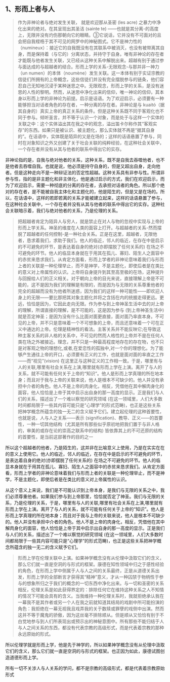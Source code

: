 <h2>1、形而上者与人</h2><blockquote data-pid="j7HWpdve">作为非神论者与绝对发生关联， 就是欢迎那从圣密 (les acre) 之暴力中净化出来的绝对。在其呈现出其圣洁 (sainte te) ——也就是其分离-的高度上，无限并没有灼伤那朝向它的眼睛。③它说话，它并没有不可面对的且会把自我桎梏于其不可见的网罗中的神秘图式。它不是神力性的（numineux）：接近它的自我既没有在其联系中被消灭，也没有被带离其自身，而是保持着（与它的）分离状态，并持守于自身。唯有非神论的存在者才能既与他者发生关联，又已经从这种关系中解脱出来。超越有别于通过参与面达成的与超越者的结合。形而上学的关系-无限观念-与那并非一神力（un numen）的本体（noumène）发生关联。这一本体有别于实证宗教的信徒们所拥有的上帝概念，这些信徒们并没有完全摆脱参与的链条，他们容忍自己无知地沉浸于某种迷思之中。无限观念，形而上学的关系，是没有迷思的人性的黎明。然而，从迷思中净化出来的信仰，唯一神论的信仰，其本身以形而上学的非神论为前提。启示是话语。为了欢迎启示，必须要有一种能够担当对话者角色的存在者，一种分离的存在者。非神论是与 kuaitó（据其自身的）真实上帝的真正关系的条件。但是这种关系既不同于客观化也不同于参与。倾听圣言，并不等于认识一个对象，而是处于与这样一个实体的关联之中：这个实体溢出其在我之中的观念，溢出笛卡尔称作其“客观实存”的东西。如果只是被认识、被主题化，那么实体就不再是“据其自身的”。在话语中，实体既是陌异的又是在场的；这样的话语悬置了参与，同时在对象知识之外又创建了关于社会关联的纯粹经验，在这种社会关联中，一个存在者并没有从其与他者的联系中得出它的实存。</blockquote><p data-pid="_t4ZhCC3">非神论指的是，自我与绝对他者的关系，这种关系，既不是自我去吞噬他者，也不是他者去吞噬自我。也就是说，他必须是持守自身的，但是又超出自身，走向他者。但是这种走向不是一种辩证法的否定性超越。这种关系具有非参与性。所谓非参与性，指的是非主题化和非主体化，他是通过启示的方式，我们在欢迎启示，而为了欢迎启示，需要一种彻底的分离的存在者，去承担对话者的角色。所以那个绝对的存在者，是不能被自我主体化和主题化的，他是陌生的，但是又是在场的。所以，在话语中，这样的若即若离的关系才能被建立起来，这样的话语悬置了参与，在这种社会关联中，一个存在者并没有从其与他者的联系中得出它的实存。这种社会关联暗示着，我们与绝对他者的关系，乃是伦理的关系。</p><blockquote data-pid="sTPtmgsD">把超越者肯定为陌异人与穷人，就是禁止在对人与物的忽视中实现与上帝的形而上学关系。神圣的维度在人类的面容上打开。与超越者的关系-然而摆脱了超越者的任何控制-是一种社会关系。正是在这里，超越者，无限他者，恳求着我们，求助于我们。他人的临近，邻人的临近，在存在中是启示的不可避免的环节，是表达着自身的绝对(亦即摆脱了任何关系的) 在场之不可避免的环节。他人的临显本身就在于用其在孤儿、寡妇、陌生人之面容中的赤贫来恳求我们。从肯定方面看，形而上学者的非神论意味着我们与形而上者的关联是一种伦理举止，而不是神学，不是主题化，即使后者是在类比的意义对上帝属性的认识。上帝将自身提升到其至高至极的在场，这种提升与回报给人们的正义相关。对于朝向上帝的目光来说，直接理解上帝是不可能的，这不是因为我们的理解是有限的，而是因为与无限的关系尊重他者的完全的超越而没有为他者所迷惑，因为我们的这样一种可能性——即欢迎人身上的无限——要比那把其对象主题化并将之含括在内的统握走得更远。更远，恰恰是因为，它因此走向无限。作为参与到上帝神圣生活中去的对上帝的理解，所谓直接的理解，是不可能的，这是因为参与 (到上帝神圣生活中) 就是否定神圣；是因为没有什么比面对面更直接，面对面乃率直本身。不可见的上帝，并不只是意味着一个不可想象的上帝，而且还意味着一个可在正义中通达的上帝。伦理是精神性的看法。主客关系并不能反映它;在导致这种主客关系的非人格的关系中，不可见的然而人格性的上帝并不是在任何人类在场之外被接近。理念，并不只是一种最高程度地存在的存在物，也不只是对客观之物的理想化,或者,在爱恋性的孤独中,对一个你的理想化。为了能够产生通往上帝的开口，必须要有正义的工作，也就是面对面的率直之工作——而“视见”(vision) 在这里正与这种正义的工作相一致。于是，哪里有与人的关联,哪里有社会关系在上演,哪里就有形而上学在上演。离开了与人的关系，就不可能有任何关于上帝的“知识”。他人是形而上学真理的所在地本身；而且对于我与上帝的关联来说，他人是根本不可缺少的。他人并没有承担中介者的角色。他人不是上帝的肉身化，相反，凭借他在其中解肉身化的面容，他人恰恰是上帝于其中启示出自身的那一高度的显示。正是我们与人们的关系，描述出了一个难以察觉的研究领域 (在这一领域里，人们大多数时间都局限于一些其内容可能只是“心理学”的形式范畴)，也正是这些关系把神学概念所蕴含的独一无二的含义赋予它们。建立起伦理的这种首要性，也就是说，人与人之关系——表示 (signification)、教导、正义——的首要性，一种一切其他结构（尤其是所有那些似乎原初地把我们置于与非人格的，审美的或存在论的崇高之联系中的结构) 皆依靠其上的不可还原的结构的首要性，是当前这部著作的目的之一</blockquote><p data-pid="JzhZ2Ycx">所以这个超越者的他者，乃是陌生的，这并非在比喻意义上使用，乃是在实实在在的意义上使用它。他人的临近，邻人的临近，在存在中是启示的不可避免的环节，是表达着自身的绝对(亦即摆脱了任何关系的) 在场之不可避免的环节。他人的临显本身就在于用其在孤儿、寡妇、陌生人之面容中的赤贫来恳求我们。从肯定方面看，形而上学者的非神论意味着我们与形而上者的关联是一种伦理举止，而不是神学，不是主题化，即使后者是在类比的意义对上帝属性的认识。</p><p data-pid="DB9zhHzV">从这个意义上来说，我们是不可能认识到上帝本身，是我们与无限的关系之中，我们必须尊重他者。如果我们参与到上帝那里，恰恰就否定了神圣。我们与无限的关系，乃是伦理的关系，于是，哪里有与人的关联,哪里有社会关系在上演,哪里就有形而上学在上演。离开了与人的关系，就不可能有任何关于上帝的“知识”。他人是形而上学真理的所在地本身；而且对于我与上帝的关联来说，他人是根本不可缺少的。他人并没有承担中介者的角色。他人不是上帝的肉身化，相反，凭借他在其中解肉身化的面容，他人恰恰是上帝于其中启示出自身的那一高度的显示。正是我们与人们的关系，描述出了一个难以察觉的研究领域 (在这一领域里，人们大多数时间都局限于一些其内容可能只是“心理学”的形式范畴)，也正是这些关系把神学概念所蕴含的独一无二的含义赋予它们。</p><blockquote data-pid="D8ni5qhM">形而上学在伦理关联中上演。如果神学概念没有从伦理中汲取它们的含义，那么它们就一直是空洞的与形式的框架。康德在知性领域中归之于感性经验的角色，在形而上学中侧属于人与人之间的关系最终，正是从道德关系出发，形而上学的全部断言才获得其“精神”意义，才从一种囚禁于物柄性于参与的想象所归之于我们的概念的一切东西中净化出来。与一切和圣密的关系相反，伦理关系是如此获得界定的：排除任何它在维持这种关系之人不知情的情况下可能会具有的含义。当我维持一种伦理关系时，我就拒绝承认我在一幕我不是其作者或另一个人在我之前就知道其结局的戏剧中所可能扮演的角色：我拒绝在一幕无视我且戏弄我的关于数赎或罪孽的戏侧中出演。然而这并不等于魔鬼的骄傲，因为这丝毫不排除顺从。但是顺从又恰恰有别于不白觉地参与到人们所表现出或预示出的神秘意图中。所有那些不能归结于人与人之间关系的东西，都没有代表宗教的高级形式，而是代表着宗教的那种永远原始的形式。</blockquote><p data-pid="TtmeXMgW">所以伦理学就是形而上学，他是先于神学的，所以如果神学概念没有从伦理中汲取它们的含义，那么它们就一直是空洞的与形式的框架。也正因为如此，康德试图创造道德形而上学。</p><p data-pid="zRpSKTKY">所有一切不关涉人与人关系的学问，都不是宗教的高级形式，都是代表着宗教原始形式</p><p></p>